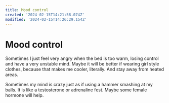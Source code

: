 ```yaml
---
title: Mood control
created: '2024-02-15T14:21:58.074Z'
modified: '2024-02-15T14:26:29.154Z'
---
```


# Mood control

Sometimes I just feel very angry when the bed is too warm, losing control and have a very unstable mind. Maybe it will be better if wearing girl style clothes, because that makes me cooler, literally. And stay away from heated areas.

Sometimes my mind is crazy just as if using a hammer smashing at my balls. It is like a testosterone or adrenaline fest. Maybe some female hormone will help.
